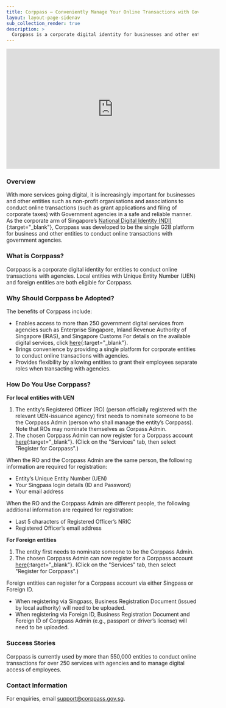 ```yaml
---
title: Corppass – Conveniently Manage Your Online Transactions with Government Agencies
layout: layout-page-sidenav
sub_collection_render: true
description: >
  Corppass is a corporate digital identity for businesses and other entities to conduct online transactions with Government agencies.
---
```


<iframe width="560" height="315" src="https://www.youtube.com/embed/0xcHKX_So2o" title="YouTube video player" frameborder="0" allow="accelerometer; autoplay; clipboard-write; encrypted-media; gyroscope; picture-in-picture" allowfullscreen></iframe>

### Overview

With more services going digital, it is increasingly important for businesses and other entities such as non-profit organisations and associations to conduct online transactions (such as grant applications and filing of corporate taxes) with Government agencies in a safe and reliable manner. As the corporate arm of Singapore’s [National Digital Identity (NDI)](https://www.developer.tech.gov.sg/technologies/digital-identity/national-digital-identity.html){:target="\_blank"}, Corppass was developed to be the single G2B platform for business and other entities to conduct online transactions with government agencies. 

### What is Corppass?

Corppass is a corporate digital identity for entities to conduct online transactions with agencies. Local entities with Unique Entity Number (UEN) and foreign entities are both eligible for Corppass.

### Why Should Corppass be Adopted?

The benefits of Corppass include:

- Enables access to more than 250 government digital services from agencies such as Enterprise Singapore, Inland Revenue Authority of Singapore (IRAS), and Singapore Customs For details on the available digital services, click [here](https://www.corppass.gov.sg/help/CP_Digital_Service_List_and_Other_Info.pdf){:target="\_blank"}.
- Brings convenience by providing a single platform for corporate entities to conduct online transactions with agencies.
- Provides flexibility by allowing entities to grant their employees separate roles when transacting with agencies.

### How Do You Use Corppass?

**For local entities with UEN**

1. The entity’s Registered Officer (RO) (person officially registered with the relevant UEN-issuance agency) first needs to nominate someone to be the Corppass Admin (person who shall manage the entity’s Corppass). Note that ROs may nominate themselves as Corpass Admin.
2. The chosen Corppass Admin can now register for a Corppass account [here](https://www.corppass.gov.sg/cpauth/login/homepage?URL=%2F&TAM_OP=login){:target="\_blank"}. (Click on the "Services" tab, then select "Register for Corppass".)

When the RO and the Corppass Admin are the same person, the following information are required for registration:
-	Entity’s Unique Entity Number (UEN)
-	Your Singpass login details (ID and Password)
-	Your email address

When the RO and the Corppass Admin are different people, the following additional information are required for registration:
-	Last 5 characters of Registered Officer’s NRIC
-	Registered Officer’s email address

**For Foreign entities**

1. The entity first needs to nominate someone to be the Corppass Admin. 
2. The chosen Corppass Admin can now register for a Corppass account [here](https://www.corppass.gov.sg/cpauth/login/homepage?URL=%2F&TAM_OP=login){:target="\_blank"}. (Click on the "Services" tab, then select "Register for Corppass".)

Foreign entities can register for a Corppass account via either Singpass or Foreign ID.
-	When registering via Singpass, Business Registration Document (issued by local authority) will need to be uploaded.
-	When registering via Foreign ID, Business Registration Document and Foreign ID of Corppass Admin (e.g., passport or driver’s license) will need to be uploaded.

### Success Stories

Corppass is currently used by more than 550,000 entities to conduct online transactions for over 250 services with agencies and to manage digital access of employees.

### Contact Information

For enquiries, email <support@corppass.gov.sg>.
